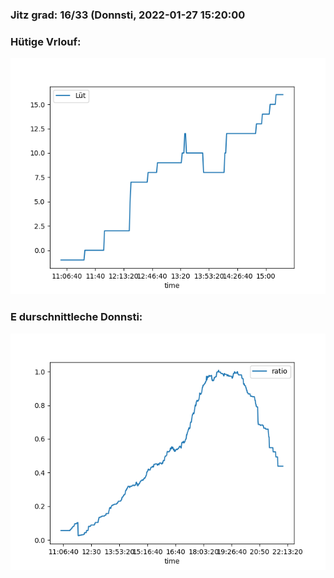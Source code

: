 ### Jitz grad: 16/33 (Donnsti, 2022-01-27 15:20:00

### Hütige Vrlouf:
![Graph](Today.png)

### E durschnittleche Donnsti:
![Graph](Donnsti.png)